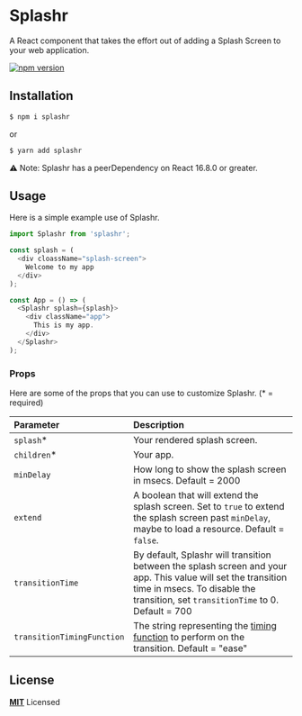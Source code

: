 # Splashr

A React component that takes the effort out of adding a Splash Screen to your web application.

[![npm version](https://badge.fury.io/js/splashr.svg)](https://badge.fury.io/js/splashr)

## Installation

```bash
$ npm i splashr
```

or

```bash
$ yarn add splashr
```

⚠️ Note: Splashr has a peerDependency on React 16.8.0 or greater.

## Usage

Here is a simple example use of Splashr.

```js
import Splashr from 'splashr';

const splash = (
  <div cloassName="splash-screen">
    Welcome to my app
  </div>
);

const App = () => (
  <Splashr splash={splash}>
    <div className="app">
      This is my app.
    </div>
  </Splashr>
);
```

### Props

Here are some of the props that you can use to customize Splashr. (\* = required)


| Parameter | Description                                |
| :-------- | :----------------------------------------- |
| `splash`\*     | Your rendered splash screen. |
| `children`\*     |  Your app.  |
| `minDelay`     |  How long to show the splash screen in msecs. Default = 2000  |
| `extend`     |  A boolean that will extend the splash screen. Set to `true` to extend the splash screen past `minDelay`, maybe to load a resource. Default = `false`.   |
| `transitionTime`     |  By default, Splashr will transition between the splash screen and your app. This value will set the transition time in msecs. To disable the transition, set `transitionTime` to 0. Default = 700  |
| `transitionTimingFunction`     |  The string representing the [timing function](https://developer.mozilla.org/en-US/docs/Web/CSS/transition-timing-function) to perform on the transition. Default = "ease"  |

## License

**[MIT](LICENSE)** Licensed
